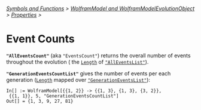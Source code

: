 ###### [Symbols and Functions](/README.md#symbols-and-functions) > [WolframModel and WolframModelEvolutionObject](../WolframModelAndWolframModelEvolutionObject.md) > [Properties](../WolframModelAndWolframModelEvolutionObject.md#properties) >

# Event Counts

**`"AllEventsCount"`** (aka `"EventsCount"`) returns the overall number of events throughout the evolution (
the [`Length`](https://reference.wolfram.com/language/ref/Length.html) of [`"AllEventsList"`](Events.md)).

**`"GenerationEventsCountList"`** gives the number of events per each
generation ([`Length`](https://reference.wolfram.com/language/ref/Length.html) mapped
over [`"GenerationEventsList"`](Events.md)):

```wl
In[] := WolframModel[{{1, 2}} -> {{1, 3}, {1, 3}, {3, 2}},
 {{1, 1}}, 5, "GenerationEventsCountList"]
Out[] = {1, 3, 9, 27, 81}
```
